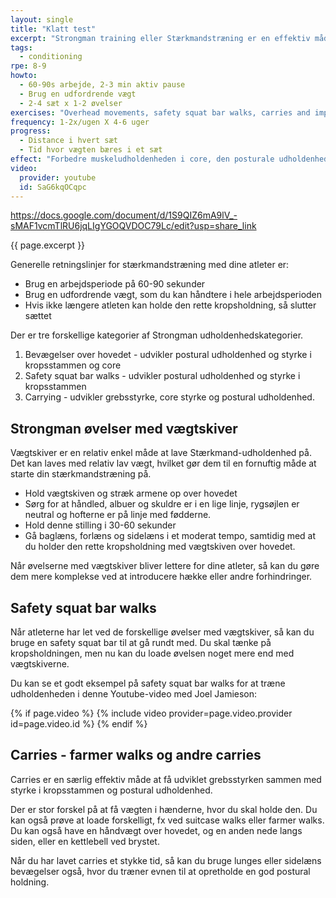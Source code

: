 ```yaml
---
layout: single
title: "Klatt test"
excerpt: "Strongman training eller Stærkmandstræning er en effektiv måde at forbedre muskeludholdenheden i core, den postural muskeludholdenhed og grebsstyrken og den anaerobe tolerance i underarmene. Du kan bruge forskellige _loaded walks_ og _loaded carries_."
tags:
  - conditioning
rpe: 8-9
howto:
  - 60-90s arbejde, 2-3 min aktiv pause
  - Brug en udfordrende vægt
  - 2-4 sæt x 1-2 øvelser
exercises: "Overhead movements, safety squat bar walks, carries and implement training"
frequency: 1-2x/ugen X 4-6 uger
progress:
  - Distance i hvert sæt
  - Tid hvor vægten bæres i et sæt
effect: "Forbedre muskeludholdenheden i core, den posturale udholdenhed, grebsstyrken og den anaerobe tolerance. Du kan også arbejde med åndedrætsmønsteret under belastning."
video:
  provider: youtube
  id: SaG6kqOCqpc
---
```




https://docs.google.com/document/d/1S9QIZ6mA9lV_-sMAF1vcmTlRU6jqLIgYGOQVDOC79Lc/edit?usp=share_link

{{ page.excerpt }}

Generelle retningslinjer for stærkmandstræning med dine atleter er:

- Brug en arbejdsperiode på 60-90 sekunder
- Brug en udfordrende vægt, som du kan håndtere i hele arbejdsperioden
- Hvis ikke længere atleten kan holde den rette kropsholdning, så slutter sættet

Der er tre forskellige kategorier af Strongman udholdenhedskategorier.

1. Bevægelser over hovedet - udvikler postural udholdenhed og styrke i kropsstammen og core
2. Safety squat bar walks - udvikler postural udholdenhed og styrke i kropsstammen
3. Carrying - udvikler grebsstyrke, core styrke og postural udholdenhed.

## Strongman øvelser med vægtskiver

Vægtskiver er en relativ enkel måde at lave Stærkmand-udholdenhed på. Det kan laves med relativ lav vægt, hvilket gør dem til en fornuftig måde at starte din stærkmandstræning på.

- Hold vægtskiven og stræk armene op over hovedet
- Sørg for at håndled, albuer og skuldre er i en lige linje, rygsøjlen er neutral og hofterne er på linje med fødderne.
- Hold denne stilling i 30-60 sekunder
- Gå baglæns, forlæns og sidelæns i et moderat tempo, samtidig med at du holder den rette kropsholdning med vægtskiven over hovedet.

Når øvelserne med vægtskiver bliver lettere for dine atleter, så kan du gøre dem mere komplekse ved at introducere hække eller andre forhindringer.

## Safety squat bar walks

Når atleterne har let ved de forskellige øvelser med vægtskiver, så kan du bruge en safety squat bar til at gå rundt med. Du skal tænke på kropsholdningen, men nu kan du loade øvelsen noget mere end med vægtskiverne.

Du kan se et godt eksempel på safety squat bar walks for at træne udholdenheden i denne Youtube-video med Joel Jamieson:

{% if page.video %}
  {% include video provider=page.video.provider id=page.video.id %}
{% endif %}

## Carries - farmer walks og andre carries

Carries er en særlig effektiv måde at få udviklet grebsstyrken sammen med styrke i kropsstammen og postural udholdenhed.

Der er stor forskel på at få vægten i hænderne, hvor du skal holde den. Du kan også prøve at loade forskelligt, fx ved suitcase walks eller farmer walks. Du kan også have en håndvægt over hovedet, og en anden nede langs siden, eller en kettlebell ved brystet.

Når du har lavet carries et stykke tid, så kan du bruge lunges eller sidelæns bevægelser også, hvor du træner evnen til at opretholde en god postural holdning.
